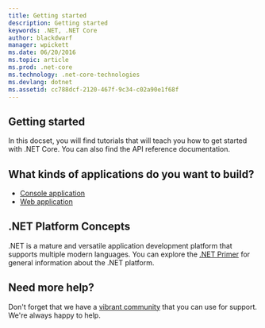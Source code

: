 ```yaml
---
title: Getting started
description: Getting started
keywords: .NET, .NET Core
author: blackdwarf
manager: wpickett
ms.date: 06/20/2016
ms.topic: article
ms.prod: .net-core
ms.technology: .net-core-technologies
ms.devlang: dotnet
ms.assetid: cc788dcf-2120-467f-9c34-c02a90e1f68f
---
```


## Getting started

In this docset, you will find tutorials that will teach you how to get started with .NET Core. You can also find the API reference documentation. 

## What kinds of applications do you want to build?

* [Console application](getting-started/index.md)
* [Web application](http://docs.asp.net/)

## .NET Platform Concepts

.NET is a mature and versatile application development platform that supports multiple modern languages. You can explore the [.NET Primer](concepts/primer.md) for general information about the .NET platform. 

## Need more help?

Don't forget that we have a [vibrant community](http://dotnet.github.io/support/) that you can use for support. We're always happy to help. 
